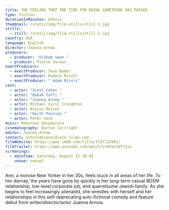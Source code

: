 ```yaml
---
title: THE FEELING THAT THE TIME FOR DOING SOMETHING HAS PASSED
type: Fiction
durationInMinutes: 87mins
thumbnail: /static/img/film-stills/still-1.jpg
stills:
  - still: /static/img/film-stills/still-2.jpg
country: USA
language: English
director: Joanna Arnow
producers:
  - producer: "Graham Swon "
  - producer: Pierce Varous
exectProducers:
  - exectProducer: Sean Baker
  - exectProducer: Robbie Mirels
  - exectProducer: " Adam Mirels"
cast:
  - actor: "Scott Cohen "
  - actor: "Babak Tafti "
  - actor: "Joanna Arnow "
  - actor: Michael Cyril Creighton
  - actor: Alysia Reiner
  - actor: "Keith Poulson "
  - actor: Peter Vack
music: Robinson Senpauroca
cinematography: Barton Cortright
editor: Joanna Arnow
contact: international@loco-films.com
filmWebsite: https://www.imdb.com/title/tt27722061/
filmTrailer: https://www.youtube.com/watch?v=KVacS6T7jxs
screenings:
  - dateTime: Saturday, August 31 18:45
    venue: venue1
---
```

​Ann, a morose New Yorker in her 30s, feels stuck in all areas of her life. To her dismay, the years have gone by quickly in her long-term casual BDSM relationship, low-level corporate job, and quarrelsome Jewish family. As she begins to feel increasingly alienated, she wrestles with herself and her relationships in this self-deprecating auto-fictional comedy and feature debut from writer/director/actor Joanna Arnow.